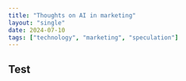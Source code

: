 ```yaml
---
title: "Thoughts on AI in marketing"
layout: "single"
date: 2024-07-10
tags: ["technology", "marketing", "speculation"]
---
```


## Test

